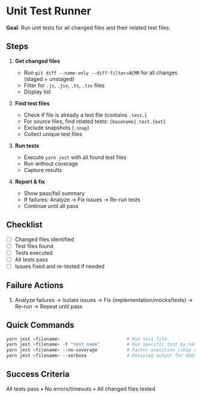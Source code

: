 # Unit Test Runner

**Goal**: Run unit tests for all changed files and their related test files.

## Steps

1. **Get changed files**

   - Run `git diff --name-only --diff-filter=ACMR` for all changes (staged + unstaged)
   - Filter for `.js`, `.jsx`, `.ts`, `.tsx` files
   - Display list

2. **Find test files**

   - Check if file is already a test file (contains `.test.`)
   - For source files, find related tests: `{basename}.test.{ext}`
   - Exclude snapshots (`.snap`)
   - Collect unique test files

3. **Run tests**

   - Execute `yarn jest` with all found test files
   - Run without coverage
   - Capture results

4. **Report & fix**
   - Show pass/fail summary
   - If failures: Analyze → Fix issues → Re-run tests
   - Continue until all pass

## Checklist

- [ ] Changed files identified
- [ ] Test files found
- [ ] Tests executed
- [ ] All tests pass
- [ ] Issues fixed and re-tested if needed

## Failure Actions

1. Analyze failures → Isolate issues → Fix (implementation/mocks/tests) → Re-run → Repeat until pass

## Quick Commands

```bash
yarn jest <filename>                         # Run test file
yarn jest <filename> -t "test name"          # Run specific test by name
yarn jest <filename> --no-coverage           # Faster execution (skip coverage)
yarn jest <filename> --verbose               # Detailed output for debugging
```

## Success Criteria

All tests pass • No errors/timeouts • All changed files tested
